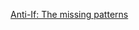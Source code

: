 <a href="http://code.joejag.com/2016/anti-if-the-missing-patterns.html" target="_blank">Anti-If: The missing patterns</a>